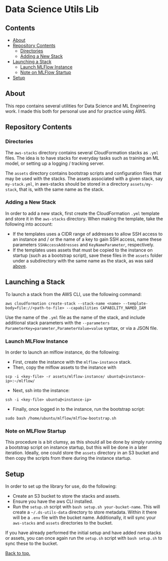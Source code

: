 # Data Science Utils Lib

## Contents
- [About](#about)
- [Repository Contents](#repository-contents)
  - [Directories](#directories)
  - [Adding a New Stack](#adding-a-new-stack)
- [Launching a Stack](#launching-a-stack)
  - [Launch MLFlow Instance](#launch-mlflow-instance)
  - [Note on MLFlow Startup](#note-on-mlflow-startup)
- [Setup](#setup)

## About
This repo contains several utilities for Data Science and ML Engineering work. I made
this both for personal use and for practice using AWS.

## Repository Contents

### Directories
The `aws-stacks` directory contains several CloudFormation stacks as `.yml` files.
The idea is to have stacks for everyday tasks such as training an ML model, or setting
up a logging / tracking server.

The `assets` directory contains bootstrap scripts and configuration files that may be used
with the stacks. The assets associated with a given stack, say `my-stack.yml`, in aws-stacks
should be stored in a directory `assets/my-stack`, that is, with the same name as the stack.

### Adding a New Stack
In order to add a new stack, first create the CloudFormation `.yml` template and store it in
the `aws-stacks` directory. When making the template, take the following into account:
- If the templates uses a CIDR range of addresses to allow SSH access
  to an instance and / or the name of a key to gain SSH access, name these parameters `SSHAccessAddresses`
  and `KeyNameParameter`, respectively.
- If the templates uses assets that must be copied to the instance on startup (such as a bootstrap script),
  save these files in the `assets` folder under a subdirectory with the same name as the stack, as was
  said [above](#directories).

## Launching a Stack
To launch a stack from the AWS CLI, use the following command:
```shell
aws cloudformation create-stack --stack-name <name> --template-body=file://<path-to-file> --capabilities CAPABILITY_NAMED_IAM
```
Use the name of the `.yml` file as the name of the stack, and include additional stack parameters 
with the `--parameters ParameterKey=parameter,ParameterValue=value` syntax, or via a JSON file.

### Launch MLFlow Instance
In order to launch an mlflow instance, do the following:
- First, create the instance with the `mlflow-instance` stack.
- Then, copy the mlflow assets to the instance with
```shell
scp -i <key-file> -r assets/mlflow-instance/ ubuntu@<instance-ip>:~/mlflow/
```
- Next, ssh into the instance:
```shell
ssh -i <key-file> ubuntu@<instance-ip>
```
- Finally, once logged in to the instance, run the bootstrap script:
```shell
sudo bash /home/ubuntu/mlflow/mlflow-bootstrap.sh
```

### Note on MLFlow Startup
This procedure is a bit clumsy, as this should all be done by simply running a bootstrap
script on instance startup, but this will be done in a later iteration. Ideally, one could 
store the `assets` directory in an S3 bucket and then copy the scripts from there during 
the instance startup.

## Setup
In order to set up the library for use, do the following:
- Create an S3 bucket to store the stacks and assets.
- Ensure you have the aws CLI installed.
- Run the `setup.sh` script with `bash setup.sh your-bucket-name`. This will create a
  `~/.ds-utils-data` directory to store metadata. Within it there will be a `.env` file
  with the bucket name. Additionally, it will sync your `aws-stacks` and `assets` directories
  to the bucket.
  
If you have already performed the initial setup and have added new stacks or assets, you can once
again run the `setup.sh` script with `bash setup.sh` to sync these to the bucket.

[Back to top.](#data-science-utils-lib)
